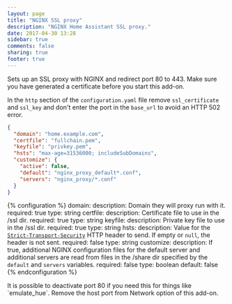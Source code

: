 ```yaml
---
layout: page
title: "NGINX SSL proxy"
description: "NGINX Home Assistant SSL proxy."
date: 2017-04-30 13:28
sidebar: true
comments: false
sharing: true
footer: true
---
```


Sets up an SSL proxy with NGINX and redirect port 80 to 443. Make sure you have generated a certificate before you start this add-on.

In the `http` section of the `configuration.yaml` file remove `ssl_certificate` and `ssl_key` and don't enter the port in the `base_url` to avoid an HTTP 502 error.

```json
{
  "domain": "home.example.com",
  "certfile": "fullchain.pem",
  "keyfile": "privkey.pem",
  "hsts": "max-age=31536000; includeSubDomains",
  "customize": {
    "active": false,
    "default": "nginx_proxy_default*.conf",
    "servers": "nginx_proxy/*.conf"
  }
}
```

{% configuration %}
domain:
  description: Domain they will proxy run with it.
  required: true
  type: string
certfile:
  description: Certificate file to use in the /ssl dir.
  required: true
  type: string
keyfile:
  description: Private key file to use in the /ssl dir.
  required: true
  type: string
hsts:
  description: Value for the [`Strict-Transport-Security`](https://developer.mozilla.org/en-US/docs/Web/HTTP/Headers/Strict-Transport-Security) HTTP header to send. If empty or `null`, the header is not sent.
  required: false
  type: string
customize:
  description: If true, additional NGINX configuration files for the default server and additional servers are read from files in the /share dir specified by the `default` and `servers` variables.
  required: false
  type: boolean
  default: false
{% endconfiguration %}

<p class='note'>
It is possible to deactivate port 80 if you need this for things like `emulate_hue`. Remove the host port from Network option of this add-on.
</p>
